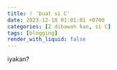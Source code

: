```yaml
---
title: ! 'buat si C'
date: 2023-12-18 01:01:01 +0700
categories: [Z dibawah kan, si C]
tags: [blogging]
render_with_liquid: false
---
```

iyakan?
